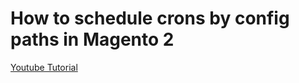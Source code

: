 # How to schedule crons by config paths in Magento 2

[Youtube Tutorial](https://youtu.be/R1m98auhVGs)
